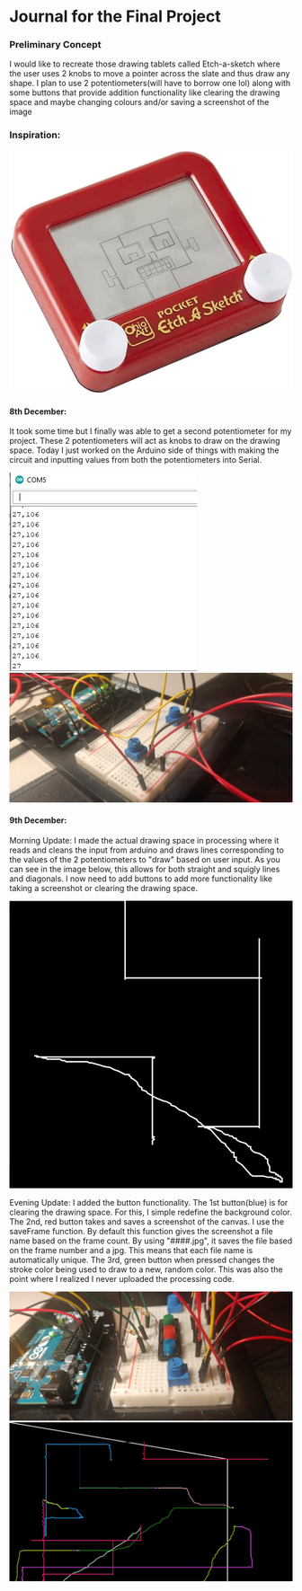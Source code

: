 # Journal for the Final Project

### Preliminary Concept

 I would like to recreate those drawing tablets called Etch-a-sketch where the user uses 2 knobs to move a pointer across the slate and thus draw any shape. I plan to use 2 potentiometers(will have to borrow one lol) along with some buttons that provide addition functionality like clearing the drawing space and maybe changing colours and/or saving a screenshot of the image

### Inspiration:
![](Concept.jpg)

#### 8th December:
It took some time but I finally was able to get a second potentiometer for my project. These 2 potentiometers will act as knobs to draw on the drawing space. Today I just worked on the Arduino side of things with making the circuit and inputting values from both the potentiometers into Serial.

![](Preliminary_test.jpg)
![](Preliminary_circuit.jpg)

#### 9th December:
Morning Update: I made the actual drawing space in processing where it reads and cleans the input from arduino and draws lines corresponding to the values of the 2 potentiometers to "draw" based on user input. As you can see in the image below, this allows for both straight and squigly lines and diagonals. I now need to add buttons to add more functionality like taking a screenshot or clearing the drawing space.

![](drawing_test.jpg)


Evening Update: I added the button functionality. The 1st button(blue) is for clearing the drawing space. For this, I simple redefine the background color. The 2nd, red button takes and saves a screenshot of the canvas. I use the saveFrame function. By default this function gives the screenshot a file name based on the frame count. By using "####.jpg", it saves the file based on the frame number and a jpg. This means that each file name is automatically unique. The 3rd, green button when pressed changes the stroke color being used to draw to a new, random color. This was also the point where I realized I never uploaded the processing code.

![](Final_Circuit.jpg)
![](drawing_test_button.jpg)
